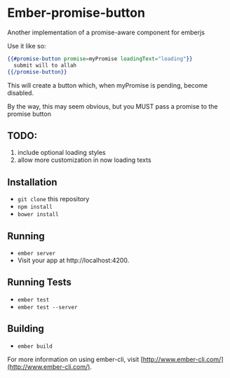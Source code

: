 # Ember-promise-button

Another implementation of a promise-aware component for emberjs

Use it like so:

```handlebars
{{#promise-button promise=myPromise loadingText="loading"}}
  submit will to allah
{{/promise-button}}
```
This will create a button which, when myPromise is pending, become disabled.

By the way, this may seem obvious, but you MUST pass a promise to the promise button

## TODO:
1. include optional loading styles
2. allow more customization in now loading texts

## Installation

* `git clone` this repository
* `npm install`
* `bower install`

## Running

* `ember server`
* Visit your app at http://localhost:4200.

## Running Tests

* `ember test`
* `ember test --server`

## Building

* `ember build`

For more information on using ember-cli, visit [http://www.ember-cli.com/](http://www.ember-cli.com/).
